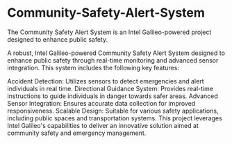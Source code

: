 # Community-Safety-Alert-System
The Community Safety Alert System is an Intel Galileo-powered project designed to enhance public safety.


A robust, Intel Galileo-powered Community Safety Alert System designed to enhance public safety through real-time monitoring and advanced sensor integration. This system includes the following key features:

Accident Detection: Utilizes sensors to detect emergencies and alert individuals in real time.
Directional Guidance System: Provides real-time instructions to guide individuals in danger towards safer areas.
Advanced Sensor Integration: Ensures accurate data collection for improved responsiveness.
Scalable Design: Suitable for various safety applications, including public spaces and transportation systems.
This project leverages Intel Galileo's capabilities to deliver an innovative solution aimed at community safety and emergency management.

